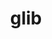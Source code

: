 ---
title: "glib"
layout: cache
categories: [package, v0.21.2]
meta: {"versions": ["2.78.0"], "compilers": ["gcc@=11.1.0", "gcc@=11.4.0", "gcc@=7.5.0", "gcc@=9.4.0", "oneapi@=2023.2.0"], "oss": ["ubuntu18.04", "ubuntu20.04", "ubuntu22.04"], "platforms": ["linux"], "targets": ["neoverse_v1", "ppc64le", "x86_64_v3"], "stacks": ["data-vis-sdk", "e4s", "e4s-neoverse_v1", "e4s-oneapi", "e4s-power", "radiuss", "root", "tutorial"], "num_specs": 7, "num_specs_by_stack": {"radiuss": 1, "root": 7, "e4s-neoverse_v1": 1, "e4s-power": 1, "data-vis-sdk": 1, "e4s": 1, "e4s-oneapi": 1, "tutorial": 1}}
spec_details: [{"hash": "b44yblizpmh6gqcrcwm3ms5uoqqfitdw", "compiler": "gcc@=7.5.0", "versions": ["2.78.0"], "os": "ubuntu18.04", "platform": "linux", "target": "x86_64_v3", "variants": ["build_system=meson", "buildtype=release", "default_library=shared", "~libmount", "patches=2c25d7b", "~strip", "tracing=none"], "stacks": ["radiuss", "root"], "size": "-", "tarball": "https://binaries.spack.io/v0.21.2/build_cache/linux-ubuntu18.04-x86_64_v3/gcc-7.5.0/glib-2.78.0/linux-ubuntu18.04-x86_64_v3-gcc-7.5.0-glib-2.78.0-b44yblizpmh6gqcrcwm3ms5uoqqfitdw.spack"}, {"hash": "eweppnnq5b2er5duwjoewbooo7dyftw2", "compiler": "gcc@=11.4.0", "versions": ["2.78.0"], "os": "ubuntu20.04", "platform": "linux", "target": "neoverse_v1", "variants": ["build_system=meson", "buildtype=release", "default_library=shared", "~libmount", "patches=2c25d7b", "~strip", "tracing=none"], "stacks": ["e4s-neoverse_v1", "root"], "size": "-", "tarball": "https://binaries.spack.io/v0.21.2/build_cache/linux-ubuntu20.04-neoverse_v1/gcc-11.4.0/glib-2.78.0/linux-ubuntu20.04-neoverse_v1-gcc-11.4.0-glib-2.78.0-eweppnnq5b2er5duwjoewbooo7dyftw2.spack"}, {"hash": "h2nxevep6sc2jdn4xgmoix4keltdqxvs", "compiler": "gcc@=9.4.0", "versions": ["2.78.0"], "os": "ubuntu20.04", "platform": "linux", "target": "ppc64le", "variants": ["build_system=meson", "buildtype=release", "default_library=shared", "~libmount", "patches=2c25d7b", "~strip", "tracing=none"], "stacks": ["e4s-power", "root"], "size": "-", "tarball": "https://binaries.spack.io/v0.21.2/build_cache/linux-ubuntu20.04-ppc64le/gcc-9.4.0/glib-2.78.0/linux-ubuntu20.04-ppc64le-gcc-9.4.0-glib-2.78.0-h2nxevep6sc2jdn4xgmoix4keltdqxvs.spack"}, {"hash": "lfcy3erllvumtgaa6bsrstnrexigcmhj", "compiler": "gcc@=11.1.0", "versions": ["2.78.0"], "os": "ubuntu20.04", "platform": "linux", "target": "x86_64_v3", "variants": ["build_system=meson", "buildtype=release", "default_library=shared", "~libmount", "patches=2c25d7b", "~strip", "tracing=none"], "stacks": ["root", "data-vis-sdk"], "size": "-", "tarball": "https://binaries.spack.io/v0.21.2/build_cache/linux-ubuntu20.04-x86_64_v3/gcc-11.1.0/glib-2.78.0/linux-ubuntu20.04-x86_64_v3-gcc-11.1.0-glib-2.78.0-lfcy3erllvumtgaa6bsrstnrexigcmhj.spack"}, {"hash": "dripahrq6jiulkberih3zulhkioq6unp", "compiler": "gcc@=11.4.0", "versions": ["2.78.0"], "os": "ubuntu20.04", "platform": "linux", "target": "x86_64_v3", "variants": ["build_system=meson", "buildtype=release", "default_library=shared", "~libmount", "patches=2c25d7b", "~strip", "tracing=none"], "stacks": ["e4s", "root"], "size": "-", "tarball": "https://binaries.spack.io/v0.21.2/build_cache/linux-ubuntu20.04-x86_64_v3/gcc-11.4.0/glib-2.78.0/linux-ubuntu20.04-x86_64_v3-gcc-11.4.0-glib-2.78.0-dripahrq6jiulkberih3zulhkioq6unp.spack"}, {"hash": "cgfhv74neg4l24h3fmakxdxtt5xrlpub", "compiler": "oneapi@=2023.2.0", "versions": ["2.78.0"], "os": "ubuntu20.04", "platform": "linux", "target": "x86_64_v3", "variants": ["build_system=meson", "buildtype=release", "default_library=shared", "~libmount", "patches=2c25d7b", "~strip", "tracing=none"], "stacks": ["root", "e4s-oneapi"], "size": "-", "tarball": "https://binaries.spack.io/v0.21.2/build_cache/linux-ubuntu20.04-x86_64_v3/oneapi-2023.2.0/glib-2.78.0/linux-ubuntu20.04-x86_64_v3-oneapi-2023.2.0-glib-2.78.0-cgfhv74neg4l24h3fmakxdxtt5xrlpub.spack"}, {"hash": "iebre2xl7gj3yzryuaegzblqb7imy3zb", "compiler": "gcc@=11.4.0", "versions": ["2.78.0"], "os": "ubuntu22.04", "platform": "linux", "target": "x86_64_v3", "variants": ["build_system=meson", "buildtype=release", "default_library=shared", "~libmount", "patches=2c25d7b", "~strip", "tracing=none"], "stacks": ["root", "tutorial"], "size": "-", "tarball": "https://binaries.spack.io/v0.21.2/build_cache/linux-ubuntu22.04-x86_64_v3/gcc-11.4.0/glib-2.78.0/linux-ubuntu22.04-x86_64_v3-gcc-11.4.0-glib-2.78.0-iebre2xl7gj3yzryuaegzblqb7imy3zb.spack"}]
---
